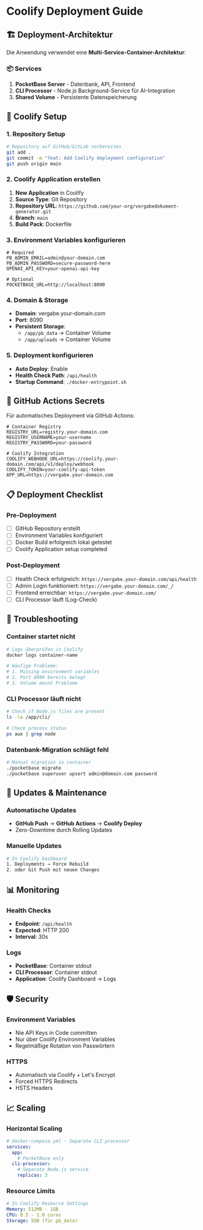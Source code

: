 # Coolify Deployment Guide

## 🏗️ Deployment-Architektur

Die Anwendung verwendet eine **Multi-Service-Container-Architektur**:

### 📦 Services
1. **PocketBase Server** - Datenbank, API, Frontend
2. **CLI Processor** - Node.js Background-Service für AI-Integration
3. **Shared Volume** - Persistente Datenspeicherung

## 🚀 Coolify Setup

### 1. Repository Setup
```bash
# Repository auf GitHub/GitLab vorbereiten
git add .
git commit -m "feat: Add Coolify deployment configuration"
git push origin main
```

### 2. Coolify Application erstellen
1. **New Application** in Coolify
2. **Source Type**: Git Repository
3. **Repository URL**: `https://github.com/your-org/vergabedokument-generator.git`
4. **Branch**: `main`
5. **Build Pack**: Dockerfile

### 3. Environment Variables konfigurieren
```env
# Required
PB_ADMIN_EMAIL=admin@your-domain.com
PB_ADMIN_PASSWORD=secure-password-here
OPENAI_API_KEY=your-openai-api-key

# Optional
POCKETBASE_URL=http://localhost:8090
```

### 4. Domain & Storage
- **Domain**: vergabe.your-domain.com
- **Port**: 8090
- **Persistent Storage**: 
  - `/app/pb_data` → Container Volume
  - `/app/uploads` → Container Volume

### 5. Deployment konfigurieren
- **Auto Deploy**: Enable
- **Health Check Path**: `/api/health`
- **Startup Command**: `./docker-entrypoint.sh`

## 🔧 GitHub Actions Secrets

Für automatisches Deployment via GitHub Actions:

```env
# Container Registry
REGISTRY_URL=registry.your-domain.com
REGISTRY_USERNAME=your-username  
REGISTRY_PASSWORD=your-password

# Coolify Integration
COOLIFY_WEBHOOK_URL=https://coolify.your-domain.com/api/v1/deploy/webhook
COOLIFY_TOKEN=your-coolify-api-token
APP_URL=https://vergabe.your-domain.com
```

## 📋 Deployment Checklist

### Pre-Deployment
- [ ] GitHub Repository erstellt
- [ ] Environment Variables konfiguriert
- [ ] Docker Build erfolgreich lokal getestet
- [ ] Coolify Application setup completed

### Post-Deployment
- [ ] Health Check erfolgreich: `https://vergabe.your-domain.com/api/health`
- [ ] Admin Login funktioniert: `https://vergabe.your-domain.com/_/`
- [ ] Frontend erreichbar: `https://vergabe.your-domain.com/`
- [ ] CLI Processor läuft (Log-Check)

## 🐛 Troubleshooting

### Container startet nicht
```bash
# Logs überprüfen in Coolify
docker logs container-name

# Häufige Probleme:
# 1. Missing environment variables
# 2. Port 8090 bereits belegt
# 3. Volume mount Probleme
```

### CLI Processor läuft nicht
```bash
# Check if Node.js files are present
ls -la /app/cli/

# Check process status
ps aux | grep node
```

### Datenbank-Migration schlägt fehl
```bash
# Manual migration in container
./pocketbase migrate
./pocketbase superuser upsert admin@domain.com password
```

## 🔄 Updates & Maintenance

### Automatische Updates
- **GitHub Push** → **GitHub Actions** → **Coolify Deploy**
- Zero-Downtime durch Rolling Updates

### Manuelle Updates
```bash
# In Coolify Dashboard
1. Deployments → Force Rebuild
2. oder Git Push mit neuen Changes
```

## 📊 Monitoring

### Health Checks
- **Endpoint**: `/api/health`
- **Expected**: HTTP 200
- **Interval**: 30s

### Logs
- **PocketBase**: Container stdout
- **CLI Processor**: Container stdout  
- **Application**: Coolify Dashboard → Logs

## 🛡️ Security

### Environment Variables
- Nie API Keys in Code committen
- Nur über Coolify Environment Variables
- Regelmäßige Rotation von Passwörtern

### HTTPS
- Automatisch via Coolify + Let's Encrypt
- Forced HTTPS Redirects
- HSTS Headers

## 📈 Scaling

### Horizontal Scaling
```yaml
# docker-compose.yml - Separate CLI processor
services:
  app:
    # PocketBase only
  cli-processor:
    # Separate Node.js service
    replicas: 3
```

### Resource Limits
```yaml
# In Coolify Resource Settings
Memory: 512MB - 1GB
CPU: 0.5 - 1.0 cores
Storage: 5GB (für pb_data)
```